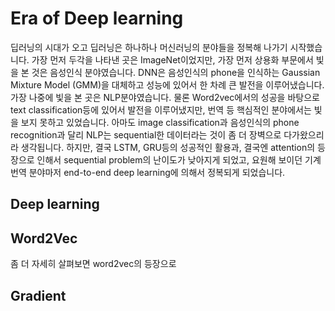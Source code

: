 # Era of Deep learning

딥러닝의 시대가 오고 딥러닝은 하나하나 머신러닝의 분야들을 정복해 나가기 시작했습니다. 가장 먼저 두각을 나타낸 곳은 ImageNet이었지만, 가장 먼저 상용화 부문에서 빛을 본 것은 음성인식 분야였습니다. DNN은 음성인식의 phone을 인식하는 Gaussian Mixture Model (GMM)을 대체하고 성능에 있어서 한 차례 큰 발전을 이루어냈습니다. 가장 나중에 빛을 본 곳은 NLP분야였습니다. 물론 Word2vec에서의 성공을 바탕으로 text classification등에 있어서 발전을 이루어냈지만, 번역 등 핵심적인 분야에서는 빛을 보지 못하고 있었습니다. 아마도 image classification과 음성인식의 phone recognition과 달리 NLP는 sequential한 데이터라는 것이 좀 더 장벽으로 다가왔으리라 생각됩니다. 하지만, 결국 LSTM, GRU등의 성공적인 활용과, 결국엔 attention의 등장으로 인해서 sequential problem의 난이도가 낮아지게 되었고, 요원해 보이던 기계번역 분야마저 end-to-end deep learning에 의해서 정복되게 되었습니다.

## Deep learning

## Word2Vec

좀 더 자세히 살펴보면 word2vec의 등장으로 

## Gradient